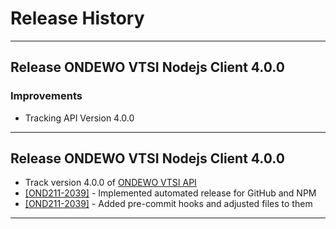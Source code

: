 # Release History

***************** 
## Release ONDEWO VTSI Nodejs Client 4.0.0 
 
### Improvements 
 * Tracking API Version 4.0.0 

*****************

## Release ONDEWO VTSI Nodejs Client 4.0.0

* Track version 4.0.0 of [ONDEWO VTSI API](https://github.com/ondewo/ondewo-vtsi-api/releases/4.0.0)
* [[OND211-2039]](https://ondewo.atlassian.net/browse/OND211-2039) - Implemented automated release for GitHub and NPM
* [[OND211-2039]](https://ondewo.atlassian.net/browse/OND211-2039) - Added pre-commit hooks and adjusted files to them

*****************
